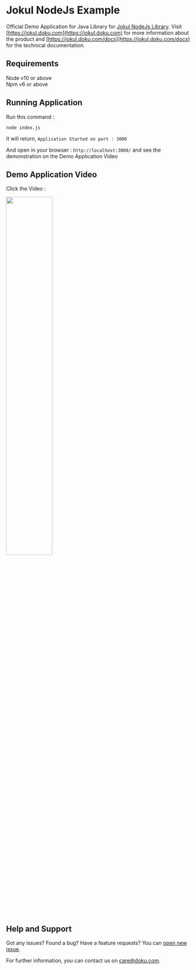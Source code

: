 # Jokul NodeJs Example

Official Demo Application for Java Library for [Jokul NodeJs Library](https://github.com/PTNUSASATUINTIARTHA-DOKU/jokul-nodejs-library). Visit [https://jokul.doku.com](https://jokul.doku.com) for more information about the product and [https://jokul.doku.com/docs](https://jokul.doku.com/docs) for the technical documentation.

## Requirements
Node v10 or above<br />
Npm v6 or above

## Running Application

Run this command :
```
node index.js
```
It will return, `Application Started on port : 3000`

And open in your browser : `http://localhost:3000/` and see the demonstration on the Demo Application Video

## Demo Application Video
Click the Video : <br />

[<img src="https://img.youtube.com/vi/FX0bcR-RN6Q/hqdefault.jpg" width="50%">](https://youtu.be/FX0bcR-RN6Q)

## Help and Support

Got any issues? Found a bug? Have a feature requests? You can [open new issue](https://github.com/PTNUSASATUINTIARTHA-DOKU/jokul-nodejs-example/issues/new).

For further information, you can contact us on [care@doku.com](mailto:care@doku.com).
